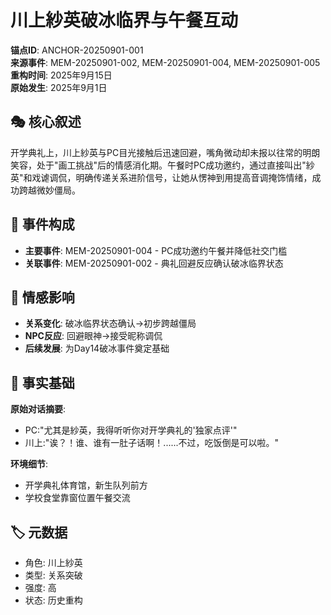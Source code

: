 # 川上紗英破冰临界与午餐互动

**锚点ID**: ANCHOR-20250901-001  
**来源事件**: MEM-20250901-002, MEM-20250901-004, MEM-20250901-005  
**重构时间**: 2025年9月15日  
**原始发生**: 2025年9月1日

## 🎭 核心叙述
开学典礼上，川上紗英与PC目光接触后迅速回避，嘴角微动却未报以往常的明朗笑容，处于"画工挑战"后的情感消化期。午餐时PC成功邀约，通过直接叫出"紗英"和戏谑调侃，明确传递关系进阶信号，让她从愣神到用提高音调掩饰情绪，成功跨越微妙僵局。

## 🔗 事件构成
- **主要事件**: MEM-20250901-004 - PC成功邀约午餐并降低社交门槛
- **关联事件**: MEM-20250901-002 - 典礼回避反应确认破冰临界状态

## 💫 情感影响
- **关系变化**: 破冰临界状态确认→初步跨越僵局
- **NPC反应**: 回避眼神→接受昵称调侃
- **后续发展**: 为Day14破冰事件奠定基础

## 📝 事实基础
**原始对话摘要**:
- PC:"尤其是紗英，我得听听你对开学典礼的'独家点评'"
- 川上:"诶？！谁、谁有一肚子话啊！......不过，吃饭倒是可以啦。"

**环境细节**:
- 开学典礼体育馆，新生队列前方
- 学校食堂靠窗位置午餐交流

## 🏷️ 元数据
- 角色: 川上紗英
- 类型: 关系突破
- 强度: 高
- 状态: 历史重构